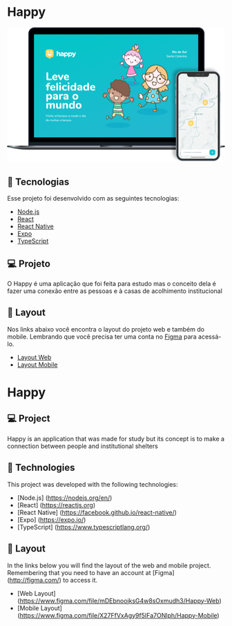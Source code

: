 # Happy

![image](https://github.com/Rodrigo001-de/Happy/blob/main/web/happy-image.png)

## 🚀 Tecnologias

Esse projeto foi desenvolvido com as seguintes tecnologias:

- [Node.js](https://nodejs.org/en/)
- [React](https://reactjs.org)
- [React Native](https://facebook.github.io/react-native/)
- [Expo](https://expo.io/)
- [TypeScript](https://www.typescriptlang.org/)

## 💻 Projeto

O Happy é uma aplicação que foi feita para estudo mas o conceito dela é fazer uma conexão entre as pessoas e à casas de acolhimento institucional

## 🔖 Layout

Nos links abaixo você encontra o layout do projeto web e também do mobile. Lembrando que você precisa ter uma conta no [Figma](http://figma.com/) para acessá-lo.

- [Layout Web](https://www.figma.com/file/mDEbnoojksG4w8sOxmudh3/Happy-Web)
- [Layout Mobile](https://www.figma.com/file/X27FfVxAgy9f5IFa7ONlph/Happy-Mobile)


# Happy

## 💻 Project

Happy is an application that was made for study but its concept is to make a connection between people and institutional shelters

## 🚀 Technologies

This project was developed with the following technologies:

- [Node.js] (https://nodejs.org/en/)
- [React] (https://reactjs.org)
- [React Native] (https://facebook.github.io/react-native/)
- [Expo] (https://expo.io/)
- [TypeScript] (https://www.typescriptlang.org/)

## 🔖 Layout

In the links below you will find the layout of the web and mobile project. Remembering that you need to have an account at [Figma] (http://figma.com/) to access it.

- [Web Layout] (https://www.figma.com/file/mDEbnoojksG4w8sOxmudh3/Happy-Web)
- [Mobile Layout] (https://www.figma.com/file/X27FfVxAgy9f5IFa7ONlph/Happy-Mobile)




